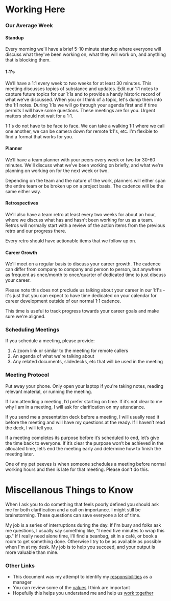 # <a name="working"></a> Working Here
### Our Average Week

#### Standup
Every morning we'll have a brief 5-10 minute standup where everyone will discuss what they've been working on, what they will work on, and anything that is blocking them.

#### 1:1's
We’ll have a 1:1 every week to two weeks for at least 30 minutes. This meeting discusses topics of substance and updates. Edit our 1:1 notes to capture future topics for our 1:1s and to provide a handy historic record of what we’ve discussed. When you or I think of a topic, let's dump them into the 1:1 notes. During 1:1s we will go through your agenda first and if time permits I will have some questions. These meetings are for you. Urgent matters should not wait for a 1:1.

1:1's do not have to be face to face. We can take a walking 1:1 where we call one another, we can be camera down for remote 1:1's, etc. I'm flexible to find a format that works for you.

#### Planner
We’ll have a team planner with your peers every week or two for 30-60 minutes. We'll discuss what we've been working on briefly, and what we're planning on working on for the next week or two.

Depending on the team and the nature of the work, planners will either span the entire team or be broken up on a project basis. The cadence will be the same either way.

#### Retrospectives
We'll also have a team retro at least every two weeks for about an hour, where we discuss what has and hasn't been working for us as a team. Retros will normally start with a review of the action items from the previous retro and our progress there.

Every retro should have actionable items that we follow up on.

#### Career Growth
We'll meet on a regular basis to discuss your career growth. The cadence can differ from company to company and person to person, but anywhere as frequent as once/month to once/quarter of dedicated time to just discuss your career.

Please note this does not preclude us talking about your career in our 1:1's - it's just that you can expect to have time dedicated on your calendar for career development outside of our normal 1:1 cadence.

This time is useful to track progress towards your career goals and make sure we're aligned.

### Scheduling Meetings
If you schedule a meeting, please provide:

1) A zoom link or similar to the meeting for remote callers
2) An agenda of what we're talking about
3) Any related documents, slidedecks, etc that will be used in the meeting

### Meeting Protocol
Put away your phone. Only open your laptop if you're taking notes, reading relevant material, or running the meeting.

If I am attending a meeting, I’d prefer starting on time. If it’s not clear to me why I am in a meeting, I will ask for clarification on my attendance.

If you send me a presentation deck before a meeting, I will usually read it before the meeting and will have my questions at the ready. If I haven’t read the deck, I will tell you.

If a meeting completes its purpose before it’s scheduled to end, let’s give the time back to everyone. If it’s clear the purpose won’t be achieved in the allocated time, let’s end the meeting early and determine how to finish the meeting later.

One of my pet peeves is when someone schedules a meeting before normal working hours and then is late for that meeting. Please don't do this.

# Miscellanous Things to Know
When I ask you to do something that feels poorly defined you should ask me for both clarification and a call on importance. I might still be brainstorming. These questions can save everyone a lot of time.

My job is a series of interruptions during the day. If I'm busy and folks ask me questions, I usually say something like, "I need five minutes to wrap this up." If I really need alone time, I'll find a beanbag, sit in a café, or book a room to get something done. Otherwise I try to be as available as possible when I'm at my desk. My job is to help you succeed, and your output is more valuable than mine.

### Other Links
 - This document was my attempt to identify my [responsibilities](./responsibilities.md) as a manager
 - You can review some of the [values](./values.md) I think are important
 - Hopefully this helps you understand me and help us [work together](./together.md)
